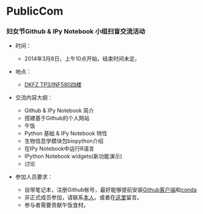 PublicCom
=========

### 妇女节Github & IPy Notebook 小组扫盲交流活动

- 时间：
    - 2014年3月8日，上午10点开始，结束时间未定。

- 地点：
    - [DKFZ TP3/INF580四楼](https://www.google.de/maps/dir/49.419492,8.6761636/49.4216603,8.6755915/@49.4209228,8.6751658,17z/data=!4m4!4m3!1m0!1m0!3e2)

- 交流内容大纲：
    - Github & IPy Notebook 简介
    - 搭建基于Github的个人网站
    - 午饭
    - Python 基础 & IPy Notebook 特性
    - 生物信息学模块包biopython介绍
    - 在IPy Notebook中运行R语言
    - IPython Notebook widgets(新功能演示)
    - 讨论

- 参加人员要求：
    - 自带笔记本，注册Github帐号，最好能够提前安装[Github客户端](https://help.github.com/articles/set-up-git)和[conda](https://store.continuum.io/cshop/anaconda/)
    - 非正式成员参加，请联系[本人](https://github.com/chenleo)，或者在[这里](https://github.com/chenleo/PublicCom/issues)留言。
    - 参与者需要贡献午饭食材。
